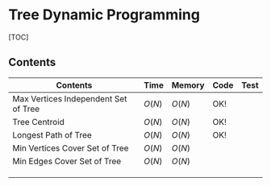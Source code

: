 # Tree Dynamic Programming



[TOC]



## Contents

| Contents                             | Time   | Memory | Code | Test |
| ------------------------------------ | ------ | ------ | ---- | ---- |
| Max Vertices Independent Set of Tree | $O(N)$ | $O(N)$ | OK!  |      |
| Tree Centroid                        | $O(N)$ | $O(N)$ | OK!  |      |
| Longest Path of Tree                 | $O(N)$ | $O(N)$ | OK!  |      |
| Min Vertices Cover Set of Tree       | $O(N)$ | $O(N)$ |      |      |
| Min Edges Cover Set of Tree          | $O(N)$ | $O(N)$ |      |      |
|                                      |        |        |      |      |
|                                      |        |        |      |      |
|                                      |        |        |      |      |

